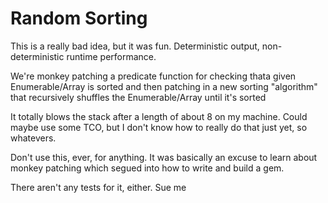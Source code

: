 # Random Sorting

This is a really bad idea, but it was fun. Deterministic output, non-deterministic runtime performance.

We're monkey patching a predicate function for checking thata given Enumerable/Array is sorted and then patching in a new sorting "algorithm" that recursively shuffles the Enumerable/Array until it's sorted

It totally blows the stack after a length of about 8 on my machine. Could maybe use some TCO, but I don't know how to really do that just yet, so whatevers.

Don't use this, ever, for anything. It was basically an excuse to learn about monkey patching which segued into how to write and build a gem.

There aren't any tests for it, either. Sue me
